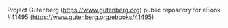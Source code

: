 Project Gutenberg (https://www.gutenberg.org) public repository for eBook #41495 (https://www.gutenberg.org/ebooks/41495)
